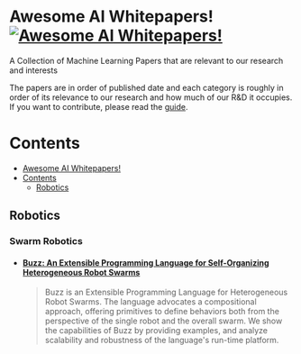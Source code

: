 # Awesome AI Whitepapers! [![Awesome AI Whitepapers!](https://cdn.rawgit.com/sindresorhus/awesome/d7305f38d29fed78fa85652e3a63e154dd8e8829/media/badge.svg)](https://github.com/sindresorhus/awesome)
A Collection of Machine Learning Papers that are relevant to our research and interests

The papers are in order of published date and each category is roughly in order of its relevance to our research and how much of our R&D it occupies. If you want to contribute, please read the [guide](CONTRIBUTING.md).

# Contents

- [Awesome AI Whitepapers!](https://github.com/sindresorhus/awesome/#Awesome-AI-Whitepapers)
- [Contents](#contents)
  - [Robotics](#robotics)

## Robotics

### Swarm Robotics

  - #### [Buzz: An Extensible Programming Language for Self-Organizing Heterogeneous Robot Swarms](https://arxiv.org/pdf/1507.05946.pdf)
      > Buzz is an Extensible Programming Language for Heterogeneous Robot Swarms. The language advocates a compositional approach, offering primitives to define behaviors both from the perspective of the single robot and the overall swarm. We show the capabilities of Buzz by providing examples, and analyze scalability and robustness of the language's run-time platform.

